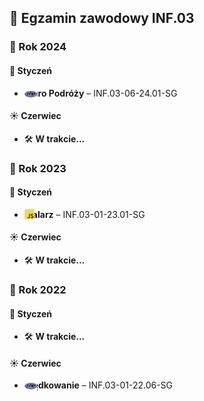 ## 🧪 Egzamin zawodowy INF.03

### 📅 Rok 2024
#### 🧊 Styczeń
- <img src="https://raw.githubusercontent.com/devicons/devicon/master/icons/php/php-original.svg" alt="PHP" width="20" style="position: absolute; top: 5;"/> **Biuro Podróży** – INF.03-06-24.01-SG
#### ☀️ Czerwiec
- 🛠️ **W trakcie...**

### 📅 Rok 2023
#### 🧊 Styczeń
- <img src="https://raw.githubusercontent.com/devicons/devicon/master/icons/javascript/javascript-original.svg" alt="JS" width="16" style="position: absolute; top: 5;"/> **Malarz** – INF.03-01-23.01-SG
#### ☀️ Czerwiec
- 🛠️ **W trakcie...**

### 📅 Rok 2022
#### 🧊 Styczeń
- 🛠️ **W trakcie...**
#### ☀️ Czerwiec
- <img src="https://raw.githubusercontent.com/devicons/devicon/master/icons/php/php-original.svg" alt="PHP" width="20" style="position: absolute; top: 5;"/> **Wędkowanie** – INF.03-01-22.06-SG
